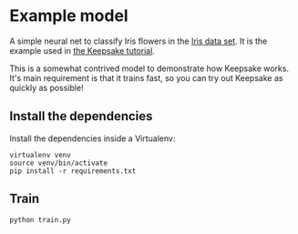 # Example model

A simple neural net to classify Iris flowers in the [Iris data set](https://archive.ics.uci.edu/ml/datasets/iris). It is the example used in [the Keepsake tutorial](https://keepsake.ai/docs/tutorial/).

This is a somewhat contrived model to demonstrate how Keepsake works. It's main requirement is that it trains fast, so you can try out Keepsake as quickly as possible!

## Install the dependencies

Install the dependencies inside a Virtualenv:

    virtualenv venv
    source venv/bin/activate
    pip install -r requirements.txt

## Train

    python train.py
